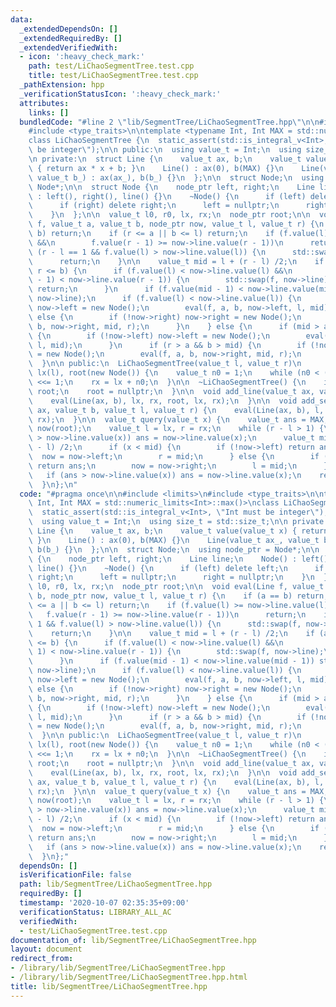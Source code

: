 ```yaml
---
data:
  _extendedDependsOn: []
  _extendedRequiredBy: []
  _extendedVerifiedWith:
  - icon: ':heavy_check_mark:'
    path: test/LiChaoSegmentTree.test.cpp
    title: test/LiChaoSegmentTree.test.cpp
  _pathExtension: hpp
  _verificationStatusIcon: ':heavy_check_mark:'
  attributes:
    links: []
  bundledCode: "#line 2 \"lib/SegmentTree/LiChaoSegmentTree.hpp\"\n\n#include <limits>\n\
    #include <type_traits>\n\ntemplate <typename Int, Int MAX = std::numeric_limits<Int>::max()>\n\
    class LiChaoSegmentTree {\n  static_assert(std::is_integral_v<Int>, \"Int must\
    \ be integer\");\n\n public:\n  using value_t = Int;\n  using size_t = std::size_t;\n\
    \n private:\n  struct Line {\n    value_t ax, b;\n    value_t value(value_t x)\
    \ { return ax * x + b; }\n    Line() : ax(0), b(MAX) {}\n    Line(value_t ax_,\
    \ value_t b_) : ax(ax_), b(b_) {}\n  };\n\n  struct Node;\n  using node_ptr =\
    \ Node*;\n\n  struct Node {\n    node_ptr left, right;\n    Line line;\n    Node()\
    \ : left(), right(), line() {}\n    ~Node() {\n      if (left) delete left;\n\
    \      if (right) delete right;\n      left = nullptr;\n      right = nullptr;\n\
    \    }\n  };\n\n  value_t l0, r0, lx, rx;\n  node_ptr root;\n\n  void eval(Line\
    \ f, value_t a, value_t b, node_ptr now, value_t l, value_t r) {\n    if (a ==\
    \ b) return;\n    if (r <= a || b <= l) return;\n    if (f.value(l) >= now->line.value(l)\
    \ &&\n        f.value(r - 1) >= now->line.value(r - 1))\n      return;\n    if\
    \ (r - l == 1 && f.value(l) > now->line.value(l)) {\n      std::swap(f, now->line);\n\
    \      return;\n    }\n\n    value_t mid = l + (r - l) /2;\n    if (a <= l &&\
    \ r <= b) {\n      if (f.value(l) < now->line.value(l) &&\n          f.value(r\
    \ - 1) < now->line.value(r - 1)) {\n        std::swap(f, now->line);\n       \
    \ return;\n      }\n      if (f.value(mid - 1) < now->line.value(mid - 1)) std::swap(f,\
    \ now->line);\n      if (f.value(l) < now->line.value(l)) {\n        if (!now->left)\
    \ now->left = new Node();\n        eval(f, a, b, now->left, l, mid);\n      }\
    \ else {\n        if (!now->right) now->right = new Node();\n        eval(f, a,\
    \ b, now->right, mid, r);\n      }\n    } else {\n      if (mid > a && b > l)\
    \ {\n        if (!now->left) now->left = new Node();\n        eval(f, a, b, now->left,\
    \ l, mid);\n      }\n      if (r > a && b > mid) {\n        if (!now->right) now->right\
    \ = new Node();\n        eval(f, a, b, now->right, mid, r);\n      }\n    }\n\
    \  }\n\n public:\n  LiChaoSegmentTree(value_t l, value_t r)\n      : l0(l), r0(r),\
    \ lx(l), root(new Node()) {\n    value_t n0 = 1;\n    while (n0 < (r - l)) n0\
    \ <<= 1;\n    rx = lx + n0;\n  }\n\n  ~LiChaoSegmentTree() {\n    if (root) delete\
    \ root;\n    root = nullptr;\n  }\n\n  void add_line(value_t ax, value_t b) {\n\
    \    eval(Line(ax, b), lx, rx, root, lx, rx);\n  }\n\n  void add_segment(value_t\
    \ ax, value_t b, value_t l, value_t r) {\n    eval(Line(ax, b), l, r, root, lx,\
    \ rx);\n  }\n\n  value_t query(value_t x) {\n    value_t ans = MAX;\n    node_ptr\
    \ now(root);\n    value_t l = lx, r = rx;\n    while (r - l > 1) {\n      if (ans\
    \ > now->line.value(x)) ans = now->line.value(x);\n      value_t mid = l + (r\
    \ - l) /2;\n      if (x < mid) {\n        if (!now->left) return ans;\n      \
    \  now = now->left;\n        r = mid;\n      } else {\n        if (!now->right)\
    \ return ans;\n        now = now->right;\n        l = mid;\n      }\n    }\n \
    \   if (ans > now->line.value(x)) ans = now->line.value(x);\n    return ans;\n\
    \  }\n};\n"
  code: "#pragma once\n\n#include <limits>\n#include <type_traits>\n\ntemplate <typename\
    \ Int, Int MAX = std::numeric_limits<Int>::max()>\nclass LiChaoSegmentTree {\n\
    \  static_assert(std::is_integral_v<Int>, \"Int must be integer\");\n\n public:\n\
    \  using value_t = Int;\n  using size_t = std::size_t;\n\n private:\n  struct\
    \ Line {\n    value_t ax, b;\n    value_t value(value_t x) { return ax * x + b;\
    \ }\n    Line() : ax(0), b(MAX) {}\n    Line(value_t ax_, value_t b_) : ax(ax_),\
    \ b(b_) {}\n  };\n\n  struct Node;\n  using node_ptr = Node*;\n\n  struct Node\
    \ {\n    node_ptr left, right;\n    Line line;\n    Node() : left(), right(),\
    \ line() {}\n    ~Node() {\n      if (left) delete left;\n      if (right) delete\
    \ right;\n      left = nullptr;\n      right = nullptr;\n    }\n  };\n\n  value_t\
    \ l0, r0, lx, rx;\n  node_ptr root;\n\n  void eval(Line f, value_t a, value_t\
    \ b, node_ptr now, value_t l, value_t r) {\n    if (a == b) return;\n    if (r\
    \ <= a || b <= l) return;\n    if (f.value(l) >= now->line.value(l) &&\n     \
    \   f.value(r - 1) >= now->line.value(r - 1))\n      return;\n    if (r - l ==\
    \ 1 && f.value(l) > now->line.value(l)) {\n      std::swap(f, now->line);\n  \
    \    return;\n    }\n\n    value_t mid = l + (r - l) /2;\n    if (a <= l && r\
    \ <= b) {\n      if (f.value(l) < now->line.value(l) &&\n          f.value(r -\
    \ 1) < now->line.value(r - 1)) {\n        std::swap(f, now->line);\n        return;\n\
    \      }\n      if (f.value(mid - 1) < now->line.value(mid - 1)) std::swap(f,\
    \ now->line);\n      if (f.value(l) < now->line.value(l)) {\n        if (!now->left)\
    \ now->left = new Node();\n        eval(f, a, b, now->left, l, mid);\n      }\
    \ else {\n        if (!now->right) now->right = new Node();\n        eval(f, a,\
    \ b, now->right, mid, r);\n      }\n    } else {\n      if (mid > a && b > l)\
    \ {\n        if (!now->left) now->left = new Node();\n        eval(f, a, b, now->left,\
    \ l, mid);\n      }\n      if (r > a && b > mid) {\n        if (!now->right) now->right\
    \ = new Node();\n        eval(f, a, b, now->right, mid, r);\n      }\n    }\n\
    \  }\n\n public:\n  LiChaoSegmentTree(value_t l, value_t r)\n      : l0(l), r0(r),\
    \ lx(l), root(new Node()) {\n    value_t n0 = 1;\n    while (n0 < (r - l)) n0\
    \ <<= 1;\n    rx = lx + n0;\n  }\n\n  ~LiChaoSegmentTree() {\n    if (root) delete\
    \ root;\n    root = nullptr;\n  }\n\n  void add_line(value_t ax, value_t b) {\n\
    \    eval(Line(ax, b), lx, rx, root, lx, rx);\n  }\n\n  void add_segment(value_t\
    \ ax, value_t b, value_t l, value_t r) {\n    eval(Line(ax, b), l, r, root, lx,\
    \ rx);\n  }\n\n  value_t query(value_t x) {\n    value_t ans = MAX;\n    node_ptr\
    \ now(root);\n    value_t l = lx, r = rx;\n    while (r - l > 1) {\n      if (ans\
    \ > now->line.value(x)) ans = now->line.value(x);\n      value_t mid = l + (r\
    \ - l) /2;\n      if (x < mid) {\n        if (!now->left) return ans;\n      \
    \  now = now->left;\n        r = mid;\n      } else {\n        if (!now->right)\
    \ return ans;\n        now = now->right;\n        l = mid;\n      }\n    }\n \
    \   if (ans > now->line.value(x)) ans = now->line.value(x);\n    return ans;\n\
    \  }\n};"
  dependsOn: []
  isVerificationFile: false
  path: lib/SegmentTree/LiChaoSegmentTree.hpp
  requiredBy: []
  timestamp: '2020-10-07 02:35:35+09:00'
  verificationStatus: LIBRARY_ALL_AC
  verifiedWith:
  - test/LiChaoSegmentTree.test.cpp
documentation_of: lib/SegmentTree/LiChaoSegmentTree.hpp
layout: document
redirect_from:
- /library/lib/SegmentTree/LiChaoSegmentTree.hpp
- /library/lib/SegmentTree/LiChaoSegmentTree.hpp.html
title: lib/SegmentTree/LiChaoSegmentTree.hpp
---
```

